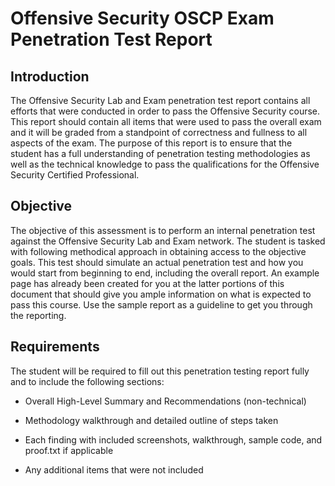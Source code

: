 # Offensive Security OSCP Exam Penetration Test Report

## Introduction

The Offensive Security Lab and Exam penetration test report contains all efforts that were conducted in order to pass the Offensive Security course. This report should contain all items that were used to pass the overall exam and it will be graded from a standpoint of correctness and fullness to all aspects of the exam. The purpose of this report is to ensure that the student has a full understanding of penetration testing methodologies as well as the technical knowledge to pass the qualifications for the Offensive Security Certified Professional.

## Objective

The objective of this assessment is to perform an internal penetration test against the Offensive Security Lab and Exam network. The student is tasked with following methodical approach in obtaining access to the objective goals. This test should simulate an actual penetration test and how you would start from beginning to end, including the overall report. An example page has already been created for you at the latter portions of this document that should give you ample information on what is expected to pass this course. Use the sample report as a guideline to get you through the reporting.

## Requirements

The student will be required to fill out this penetration testing report fully and to include the following sections:

* Overall High-Level Summary and Recommendations (non-technical)

* Methodology walkthrough and detailed outline of steps taken

* Each finding with included screenshots, walkthrough, sample code, and proof.txt if applicable

* Any additional items that were not included
